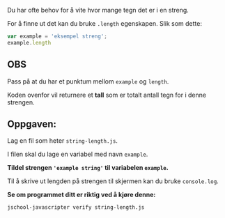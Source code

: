 Du har ofte behov for å vite hvor mange tegn det er i en streng.

For å finne ut det kan du bruke `.length` egenskapen. Slik som dette:

```js
var example = 'eksempel streng';
example.length
```

## OBS

Pass på at du har et punktum mellom `example` og `length`.

Koden ovenfor vil returnere et **tall** som er totalt antall tegn for i denne strengen.


## Oppgaven:

Lag en fil som heter `string-length.js`.

I filen skal du lage en variabel med navn `example`.

**Tildel strengen `'example string'` til variabelen `example`.**

Til å skrive ut lengden på strengen til skjermen kan du bruke `console.log`.

**Se om programmet ditt er riktig ved å kjøre denne:**

`jschool-javascripter verify string-length.js`
